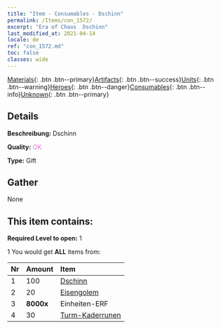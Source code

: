 ```yaml
---
title: "Item - Consumables - Dschinn"
permalink: /Items/con_1572/
excerpt: "Era of Chaos  Dschinn"
last_modified_at: 2021-04-14
locale: de
ref: "con_1572.md"
toc: false
classes: wide
---
```

 [Materials](/de/Items/){: .btn .btn--primary}[Artifacts](/de/Items/Artifacts/){: .btn .btn--success}[Units](/de/Items/Units/){: .btn .btn--warning}[Heroes](/de/Items/Heroes/){: .btn .btn--danger}[Consumables](/de/Items/Consumables/){: .btn .btn--info}[Unknown](/de/Items/Unknown/){: .btn .btn--primary}

## Details
 **Beschreibung:** Dschinn

 **Quality:** <span style="color: #DA70D6">OK</span>

 **Type:** Gift

## Gather

  None

## This item contains:

 **Required Level to open:** 1

 1 You would get **ALL** items  from:

  | Nr | Amount |     Item    |
  |:---|:-------|:------------|
  | 1 | 100 | [Dschinn](/de/Items/unt_239/) | 
  | 2 | 20 | [Eisengolem](/de/Items/unt_237/) | 
  | 3 |  **8000x** | Einheiten-ERF |  | 
  | 4 | 30 | [Turm-Kaderrunen](/de/Items/con_785/) | 
